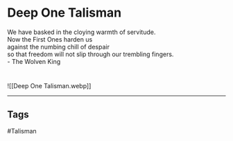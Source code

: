 # Deep One Talisman
We have basked in the cloying warmth of servitude.  
Now the First Ones harden us  
against the numbing chill of despair  
so that freedom will not slip through our trembling fingers.  
\- The Wolven King

#
![[Deep One Talisman.webp]]

---
## Tags
#Talisman 